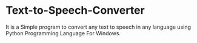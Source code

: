 # Text-to-Speech-Converter
It is a Simple program to convert any text to speech in any language using Python Programming Language For Windows.
